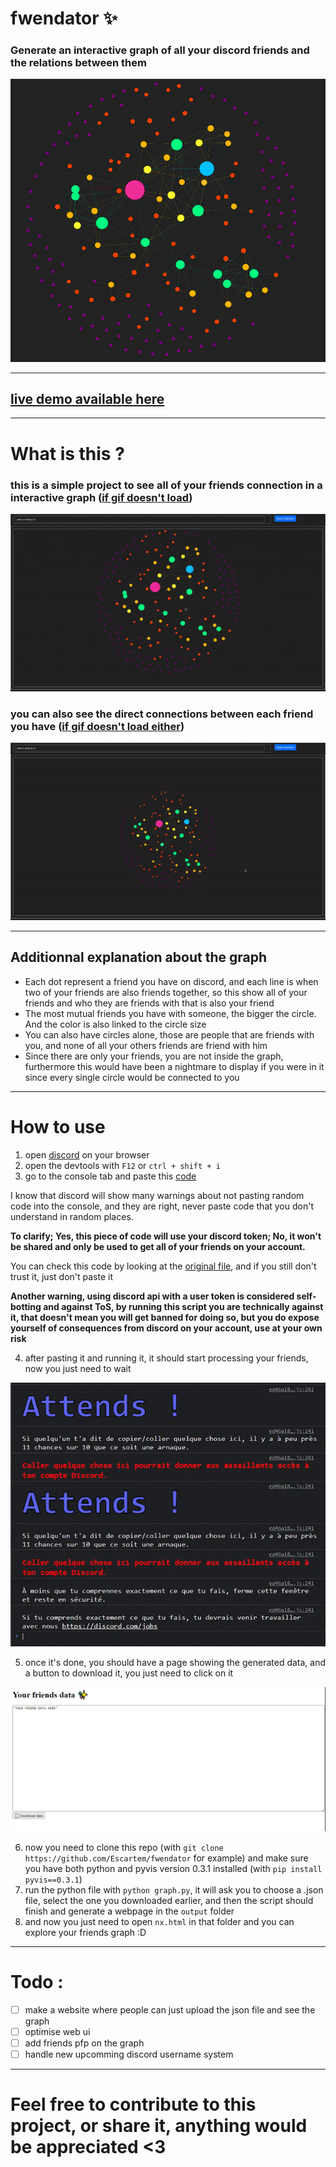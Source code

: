 # fwendator ✨
### Generate an interactive graph of all your discord friends and the relations between them
<img src="https://github.com/Escartem/fwendator/blob/master/images/graph.png?raw=true" />

---
## [live demo available here](https://ena.escartem.eu.org/projects/fwendator/demo)
---
# What is this ?
### this is a simple project to see all of your friends connection in a interactive graph ([if gif doesn't load](https://github.com/Escartem/fwendator/blob/master/images/graph_interact.gif?raw=true))

<img src="https://github.com/Escartem/fwendator/blob/master/images/graph_interact.gif?raw=true" />

### you can also see the direct connections between each friend you have ([if gif doesn't load either](https://github.com/Escartem/fwendator/blob/master/images/graph_individual.gif?raw=true))

<img src="https://github.com/Escartem/fwendator/blob/master/images/graph_individual.gif?raw=true" />

---
## Additionnal explanation about the graph

* Each dot represent a friend you have on discord, and each line is when two of your friends are also friends together, so this show all of your friends and who they are friends with that is also your friend
* The most mutual friends you have with someone, the bigger the circle. And the color is also linked to the circle size
* You can also have circles alone, those are people that are friends with you, and none of all your others friends are friend with him
* Since there are only your friends, you are not inside the graph, furthermore this would have been a nightmare to display if you were in it since every single circle would be connected to you

---
# How to use

1) open [discord](https://discord.com/app) on your browser
2) open the devtools with `F12` or `ctrl + shift + i`
3) go to the console tab and paste this [code](https://raw.githubusercontent.com/Escartem/fwendator/master/getFriends.min.js)

I know that discord will show many warnings about not pasting random code into the console, and they are right, never paste code that you don't understand in random places. 

__To clarify; Yes, this piece of code will use your discord token; No, it won't be shared and only be used to get all of your friends on your account.__ 

You can check this code by looking at the [original file](https://github.com/Escartem/fwendator/blob/master/getFriends.js), and if you still don't trust it, just don't paste it

__Another warning, using discord api with a user token is considered self-botting and against ToS, by running this script you are technically against it, that doesn't mean you will get banned for doing so, but you do expose yourself of consequences from discord on your account, use at your own risk__

4) after pasting it and running it, it should start processing your friends, now you just need to wait

<img src="https://github.com/Escartem/fwendator/blob/master/images/process.gif?raw=true" />

5) once it's done, you should have a page showing the generated data, and a button to download it, you just need to click on it

<img src="https://github.com/Escartem/fwendator/blob/master/images/result.png?raw=true" />

6) now you need to clone this repo (with `git clone https://github.com/Escartem/fwendator` for example) and make sure you have both python and pyvis version 0.3.1 installed (with `pip install pyvis==0.3.1`)
7) run the python file with `python graph.py`, it will ask you to choose a .json file, select the one you downloaded earlier, and then the script should finish and generate a webpage in the `output` folder
8) and now you just need to open `nx.html` in that folder and you can explore your friends graph :D

---
# Todo :
- [ ] make a website where people can just upload the json file and see the graph
- [ ] optimise web ui
- [ ] add friends pfp on the graph
- [ ] handle new upcomming discord username system

---

# Feel free to contribute to this project, or share it, anything would be appreciated <3
